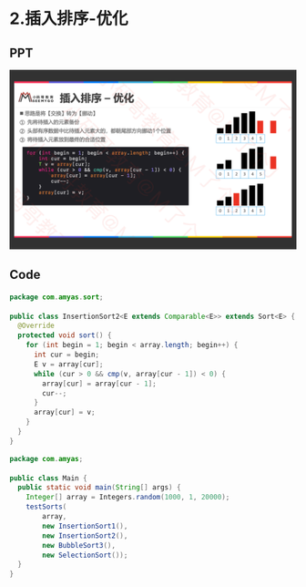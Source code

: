# 2.插入排序-优化

## PPT

<img src="https://raw.githubusercontent.com/Amyas/picgo-bed/master/amyas.github.io/32022-08-31-17-45-36.png" alt="32022-08-31-17-45-36" width="" height="" />

## Code

```java
package com.amyas.sort;

public class InsertionSort2<E extends Comparable<E>> extends Sort<E> {
  @Override
  protected void sort() {
    for (int begin = 1; begin < array.length; begin++) {
      int cur = begin;
      E v = array[cur];
      while (cur > 0 && cmp(v, array[cur - 1]) < 0) {
        array[cur] = array[cur - 1];
        cur--;
      }
      array[cur] = v;
    }
  }
}
```

```java
package com.amyas;

public class Main {
  public static void main(String[] args) {
    Integer[] array = Integers.random(1000, 1, 20000);
    testSorts(
        array,
        new InsertionSort1(),
        new InsertionSort2(),
        new BubbleSort3(),
        new SelectionSort());
  }
}
```
